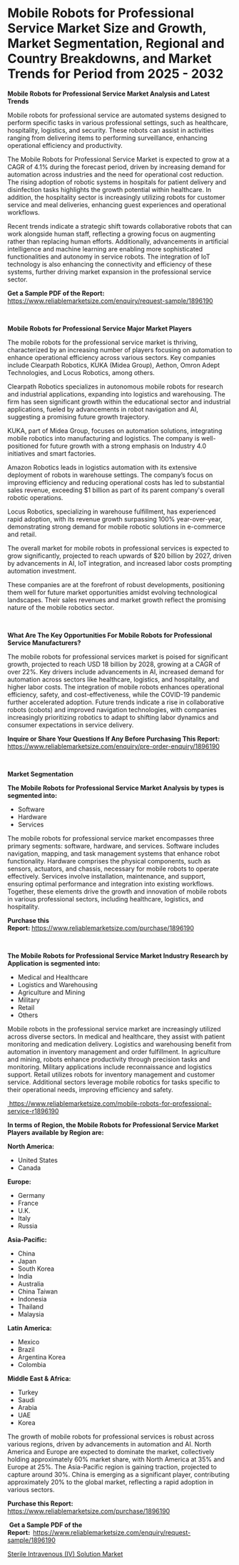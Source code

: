 <p><h1>Mobile Robots for Professional Service Market Size and Growth, Market Segmentation, Regional and Country Breakdowns, and Market Trends for Period from 2025 -  2032</h1></p><p><strong>Mobile Robots for Professional Service Market Analysis and Latest Trends</strong></p>
<p><p>Mobile robots for professional service are automated systems designed to perform specific tasks in various professional settings, such as healthcare, hospitality, logistics, and security. These robots can assist in activities ranging from delivering items to performing surveillance, enhancing operational efficiency and productivity.</p><p>The Mobile Robots for Professional Service Market is expected to grow at a CAGR of 4.1% during the forecast period, driven by increasing demand for automation across industries and the need for operational cost reduction. The rising adoption of robotic systems in hospitals for patient delivery and disinfection tasks highlights the growth potential within healthcare. In addition, the hospitality sector is increasingly utilizing robots for customer service and meal deliveries, enhancing guest experiences and operational workflows.</p><p>Recent trends indicate a strategic shift towards collaborative robots that can work alongside human staff, reflecting a growing focus on augmenting rather than replacing human efforts. Additionally, advancements in artificial intelligence and machine learning are enabling more sophisticated functionalities and autonomy in service robots. The integration of IoT technology is also enhancing the connectivity and efficiency of these systems, further driving market expansion in the professional service sector.</p></p>
<p><strong>Get a Sample PDF of the Report:&nbsp;</strong> <a href="https://www.reliablemarketsize.com/enquiry/request-sample/1896190?utm_campaign=3117&utm_medium=2&utm_source=Github&utm_content=ia&utm_term=28032025&utm_id=mobile-robots-for-professional-service">https://www.reliablemarketsize.com/enquiry/request-sample/1896190</a></p>
<p>&nbsp;</p>
<p><strong>Mobile Robots for Professional Service Major Market Players</strong></p>
<p><p>The mobile robots for the professional service market is thriving, characterized by an increasing number of players focusing on automation to enhance operational efficiency across various sectors. Key companies include Clearpath Robotics, KUKA (Midea Group), Aethon, Omron Adept Technologies, and Locus Robotics, among others.</p><p>Clearpath Robotics specializes in autonomous mobile robots for research and industrial applications, expanding into logistics and warehousing. The firm has seen significant growth within the educational sector and industrial applications, fueled by advancements in robot navigation and AI, suggesting a promising future growth trajectory.</p><p>KUKA, part of Midea Group, focuses on automation solutions, integrating mobile robotics into manufacturing and logistics. The company is well-positioned for future growth with a strong emphasis on Industry 4.0 initiatives and smart factories.</p><p>Amazon Robotics leads in logistics automation with its extensive deployment of robots in warehouse settings. The company’s focus on improving efficiency and reducing operational costs has led to substantial sales revenue, exceeding $1 billion as part of its parent company's overall robotic operations.</p><p>Locus Robotics, specializing in warehouse fulfillment, has experienced rapid adoption, with its revenue growth surpassing 100% year-over-year, demonstrating strong demand for mobile robotic solutions in e-commerce and retail.</p><p>The overall market for mobile robots in professional services is expected to grow significantly, projected to reach upwards of $20 billion by 2027, driven by advancements in AI, IoT integration, and increased labor costs prompting automation investment.</p><p>These companies are at the forefront of robust developments, positioning them well for future market opportunities amidst evolving technological landscapes. Their sales revenues and market growth reflect the promising nature of the mobile robotics sector.</p></p>
<p>&nbsp;</p>
<p><strong>What Are The Key Opportunities For Mobile Robots for Professional Service Manufacturers?</strong></p>
<p><p>The mobile robots for professional services market is poised for significant growth, projected to reach USD 18 billion by 2028, growing at a CAGR of over 22%. Key drivers include advancements in AI, increased demand for automation across sectors like healthcare, logistics, and hospitality, and higher labor costs. The integration of mobile robots enhances operational efficiency, safety, and cost-effectiveness, while the COVID-19 pandemic further accelerated adoption. Future trends indicate a rise in collaborative robots (cobots) and improved navigation technologies, with companies increasingly prioritizing robotics to adapt to shifting labor dynamics and consumer expectations in service delivery.</p></p>
<p><strong>Inquire or Share Your Questions If Any Before Purchasing This Report:</strong> <a href="https://www.reliablemarketsize.com/enquiry/pre-order-enquiry/1896190?utm_campaign=3117&utm_medium=2&utm_source=Github&utm_content=ia&utm_term=28032025&utm_id=mobile-robots-for-professional-service">https://www.reliablemarketsize.com/enquiry/pre-order-enquiry/1896190</a></p>
<p>&nbsp;</p>
<p><strong>Market Segmentation</strong></p>
<p><strong>The Mobile Robots for Professional Service Market Analysis by types is segmented into:</strong></p>
<p><ul><li>Software</li><li>Hardware</li><li>Services</li></ul></p>
<p><p>The mobile robots for professional service market encompasses three primary segments: software, hardware, and services. Software includes navigation, mapping, and task management systems that enhance robot functionality. Hardware comprises the physical components, such as sensors, actuators, and chassis, necessary for mobile robots to operate effectively. Services involve installation, maintenance, and support, ensuring optimal performance and integration into existing workflows. Together, these elements drive the growth and innovation of mobile robots in various professional sectors, including healthcare, logistics, and hospitality.</p></p>
<p><strong>Purchase this Report:&nbsp;</strong><a href="https://www.reliablemarketsize.com/purchase/1896190?utm_campaign=3117&utm_medium=2&utm_source=Github&utm_content=ia&utm_term=28032025&utm_id=mobile-robots-for-professional-service">https://www.reliablemarketsize.com/purchase/1896190</a></p>
<p>&nbsp;</p>
<p><strong>The Mobile Robots for Professional Service Market Industry Research by Application is segmented into:</strong></p>
<p><ul><li>Medical and Healthcare</li><li>Logistics and Warehousing</li><li>Agriculture and Mining</li><li>Military</li><li>Retail</li><li>Others</li></ul></p>
<p><p>Mobile robots in the professional service market are increasingly utilized across diverse sectors. In medical and healthcare, they assist with patient monitoring and medication delivery. Logistics and warehousing benefit from automation in inventory management and order fulfillment. In agriculture and mining, robots enhance productivity through precision tasks and monitoring. Military applications include reconnaissance and logistics support. Retail utilizes robots for inventory management and customer service. Additional sectors leverage mobile robotics for tasks specific to their operational needs, improving efficiency and safety.</p></p>
<p><a href="https://www.reliablemarketsize.com/mobile-robots-for-professional-service-r1896190?utm_campaign=3117&utm_medium=2&utm_source=Github&utm_content=ia&utm_term=28032025&utm_id=mobile-robots-for-professional-service">&nbsp;https://www.reliablemarketsize.com/mobile-robots-for-professional-service-r1896190</a></p>
<p><strong>In terms of Region, the Mobile Robots for Professional Service Market Players available by Region are:</strong></p>
<p>
    <p> <strong> North America: </strong>
        <ul>
            <li>United States</li>
            <li>Canada</li>
        </ul>
        </p> 
    <p> <strong> Europe: </strong>
        <ul>
            <li>Germany</li>
            <li>France</li>
            <li>U.K.</li>
            <li>Italy</li>
            <li>Russia</li>
        </ul>
        </p> 
    <p> <strong> Asia-Pacific: </strong>
        <ul>
            <li>China</li>
            <li>Japan</li>
            <li>South Korea</li>
            <li>India</li>
            <li>Australia</li>
            <li>China Taiwan</li>
            <li>Indonesia</li>
            <li>Thailand</li>
            <li>Malaysia</li>
        </ul>
        </p> 
    <p> <strong> Latin America: </strong>
        <ul>
            <li>Mexico</li>
            <li>Brazil</li>
            <li>Argentina Korea</li>
            <li>Colombia</li>
        </ul>
        </p> 
    <p> <strong> Middle East & Africa: </strong>
        <ul>
            <li>Turkey</li>
            <li>Saudi</li>
            <li>Arabia</li>
            <li>UAE</li>
            <li>Korea</li>
        </ul>
    </p>
    </p>
<p><p>The growth of mobile robots for professional services is robust across various regions, driven by advancements in automation and AI. North America and Europe are expected to dominate the market, collectively holding approximately 60% market share, with North America at 35% and Europe at 25%. The Asia-Pacific region is gaining traction, projected to capture around 30%. China is emerging as a significant player, contributing approximately 20% to the global market, reflecting a rapid adoption in various sectors.</p></p>
<p><strong>Purchase this Report: </strong><a href="https://www.reliablemarketsize.com/purchase/1896190?utm_campaign=3117&utm_medium=2&utm_source=Github&utm_content=ia&utm_term=28032025&utm_id=mobile-robots-for-professional-service">https://www.reliablemarketsize.com/purchase/1896190</a></p>
<p>&nbsp;<strong>Get a Sample PDF of the Report:&nbsp;&nbsp;</strong><a href="https://www.reliablemarketsize.com/enquiry/request-sample/1896190?utm_campaign=3117&utm_medium=2&utm_source=Github&utm_content=ia&utm_term=28032025&utm_id=mobile-robots-for-professional-service">https://www.reliablemarketsize.com/enquiry/request-sample/1896190</a></p>
<p><strong></strong></p>
<p><p><a href="https://github.com/rrosasdaunas/Market-Research-Report-List-1/blob/main/sterile-intravenous-iv-solution-market.md?utm_campaign=3117&utm_medium=2&utm_source=Github&utm_content=ia&utm_term=28032025&utm_id=mobile-robots-for-professional-service">Sterile Intravenous (IV) Solution Market</a></p></p>